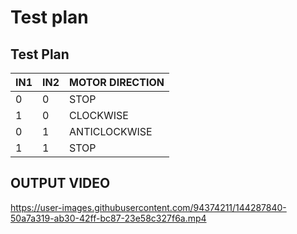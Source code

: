# Test plan


## Test Plan

| IN1 | IN2 | MOTOR DIRECTION |
| --- | --- | --- |
| 0 | 0 | STOP |
| 1 | 0 | CLOCKWISE |
| 0 | 1 | ANTICLOCKWISE |
| 1 | 1 | STOP |




## OUTPUT VIDEO





https://user-images.githubusercontent.com/94374211/144287840-50a7a319-ab30-42ff-bc87-23e58c327f6a.mp4


